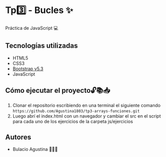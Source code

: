 # Tp3️⃣ - Bucles ✨

Práctica de JavaScript 💻

## Tecnologías utilizadas 

- HTML5
- CSS3
- [Bootstrap v5.3](https://getbootstrap.com/)
- JavaScript


## Cómo ejecutar el proyecto🔓📚📥

1. Clonar el repositorio escribiendo en una terminal el siguiente comando `https://github.com/Agustina1803/tp3-arrays-funciones.git`
1. Luego abrí el index.html con un navegador y cambiar el src en el script para cada uno de los ejercicios de la carpeta js/ejercicios


## Autores

- Bulacio Agustina 👩🏻‍💻